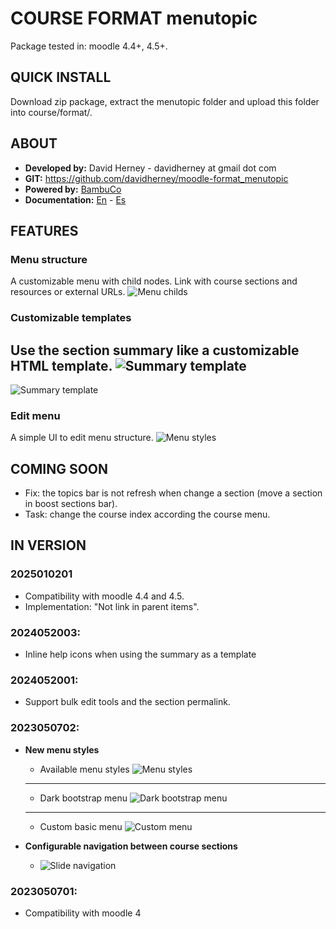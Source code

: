 # COURSE FORMAT menutopic

Package tested in: moodle 4.4+, 4.5+.

## QUICK INSTALL
Download zip package, extract the menutopic folder and upload this folder into course/format/.

## ABOUT
* **Developed by:** David Herney - davidherney at gmail dot com
* **GIT:** https://github.com/davidherney/moodle-format_menutopic
* **Powered by:** [BambuCo](https://bambuco.co/)
* **Documentation:** [En](https://bambuco.co/menutopic-intro-en/) - [Es](https://bambuco.co/menutopic-intro/)

## FEATURES

### Menu structure
A customizable menu with child nodes. Link with course sections and resources or external URLs.
![Menu childs](https://boa.nuestroscursos.net/api/c/web/resources/NDU1MEVCNjAtODQ4Qy00RTk3LUI2NzUtOUJBN0E5ODk0QTkyQGJvYS51ZGVhLmVkdS5jbw==/!/menutopic/menu_childs.png)

### Customizable templates
Use the section summary like a customizable HTML template.
![Summary template](https://boa.nuestroscursos.net/api/c/web/resources/NDU1MEVCNjAtODQ4Qy00RTk3LUI2NzUtOUJBN0E5ODk0QTkyQGJvYS51ZGVhLmVkdS5jbw==/!/menutopic/summary_template.png)
---
![Summary template](https://boa.nuestroscursos.net/api/c/web/resources/NDU1MEVCNjAtODQ4Qy00RTk3LUI2NzUtOUJBN0E5ODk0QTkyQGJvYS51ZGVhLmVkdS5jbw==/!/menutopic/section_summary_template.png)

### Edit menu
A simple UI to edit menu structure.
![Menu styles](https://boa.nuestroscursos.net/api/c/web/resources/NDU1MEVCNjAtODQ4Qy00RTk3LUI2NzUtOUJBN0E5ODk0QTkyQGJvYS51ZGVhLmVkdS5jbw==/!/menutopic/edit_menu.png)

## COMING SOON
* Fix: the topics bar is not refresh when change a section (move a section in boost sections bar).
* Task: change the course index according the course menu.

## IN VERSION

### 2025010201
* Compatibility with moodle 4.4 and 4.5.
* Implementation: "Not link in parent items".

### 2024052003:
* Inline help icons when using the summary as a template

### 2024052001:
* Support bulk edit tools and the section permalink.

### 2023050702:
* **New menu styles**
  * Available menu styles
    ![Menu styles](https://boa.nuestroscursos.net/api/c/web/resources/NDU1MEVCNjAtODQ4Qy00RTk3LUI2NzUtOUJBN0E5ODk0QTkyQGJvYS51ZGVhLmVkdS5jbw==/!/menutopic/global_menu_style.png)
  ---
  * Dark bootstrap menu
      ![Dark bootstrap menu](https://boa.nuestroscursos.net/api/c/web/resources/NDU1MEVCNjAtODQ4Qy00RTk3LUI2NzUtOUJBN0E5ODk0QTkyQGJvYS51ZGVhLmVkdS5jbw==/!/menutopic/darkbootstrap_menu.png)
  ---
  * Custom basic menu
    ![Custom menu](https://boa.nuestroscursos.net/api/c/web/resources/NDU1MEVCNjAtODQ4Qy00RTk3LUI2NzUtOUJBN0E5ODk0QTkyQGJvYS51ZGVhLmVkdS5jbw==/!/menutopic/custom_menu.png)

* **Configurable navigation between course sections**
  * ![Slide navigation](https://boa.nuestroscursos.net/api/c/web/resources/NDU1MEVCNjAtODQ4Qy00RTk3LUI2NzUtOUJBN0E5ODk0QTkyQGJvYS51ZGVhLmVkdS5jbw==/!/menutopic/sections_navigation.png)


### 2023050701:
* Compatibility with moodle 4

